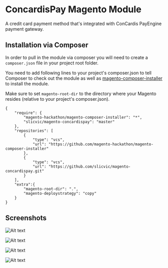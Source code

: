 # ConcardisPay Magento Module
A credit card payment method that's integrated with ConCardis PayEngine payment gateway.

## Installation via Composer
In order to pull in the module via composer you will need to create a `composer.json` file in your project root folder.

You need to add following lines to your project's composer.json to tell Composer to check out the module as well as [magento-composer-installer](https://github.com/Cotya/magento-composer-installer) to install the module.

Make sure to set `magento-root-dir` to the directory where your Magento resides (relative to your project's composer.json).
```
{
    "require": {
        "magento-hackathon/magento-composer-installer": "*",
        "slicvic/magento-concardispay": "master"
    },
    "repositories": [
        {
            "type": "vcs",
            "url": "https://github.com/magento-hackathon/magento-composer-installer"
        },
        {
            "type": "vcs",
            "url": "https://github.com/slicvic/magento-concardispay.git"
        }
    ],
    "extra":{
        "magento-root-dir": ".",
        "magento-deploystrategy": "copy"
    }
}
```

## Screenshots

![Alt text](https://cloud.githubusercontent.com/assets/4705073/24683013/a873194a-196a-11e7-9878-4de28c03ae80.png)

![Alt text](https://cloud.githubusercontent.com/assets/4705073/24683015/a88198e4-196a-11e7-9151-9860eda01afb.png)

![Alt text](https://cloud.githubusercontent.com/assets/4705073/24683016/a8847136-196a-11e7-8e69-d939fb777206.png)

![Alt text](https://cloud.githubusercontent.com/assets/4705073/24683014/a8811590-196a-11e7-890d-bea072c3b590.png)
